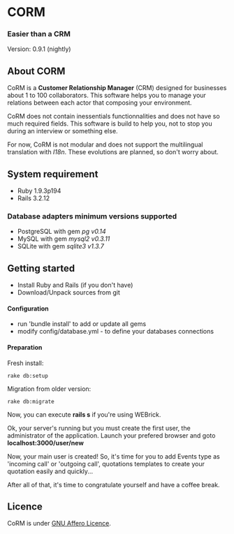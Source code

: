 # CORM
### Easier than a CRM
Version: 0.9.1 (nightly)

## About CORM
CoRM is a **Customer Relationship Manager** (CRM) designed for businesses about 1 to 100 collaborators. This software helps you to manage your relations between each actor that composing your environment.

CoRM does not contain inessentials functionnalities and does not have so much required fields. This software is build to help you, not to stop you during an interview or something else.

For now, CoRM is not modular and does not support the multilingual translation with *I18n*. These evolutions are planned, so don't worry about.

## System requirement

 * Ruby 1.9.3p194
 * Rails 3.2.12

### Database adapters minimum versions supported

 * PostgreSQL with gem *pg v0.14*
 * MySQL with gem *mysql2 v0.3.11*
 * SQLite with gem *sqlite3 v1.3.7*

## Getting started

 * Install Ruby and Rails (if you don't have)
 * Download/Unpack sources from git

#### Configuration

 * run 'bundle install' to add or update all gems
 * modify config/database.yml - to define your databases connections

#### Preparation

Fresh install:

```
rake db:setup
```

Migration from older version:

```
rake db:migrate
```

Now, you can execute **rails s** if you're using WEBrick.

Ok, your server's running but you must create the first user, the administrator of the application.
Launch your prefered browser and goto **localhost:3000/user/new**

Now, your main user is created! 
So, it's time for you to add Events type as 'incoming call' or 'outgoing call', quotations templates to create your quotation easily and quickly...

After all of that, it's time to congratulate yourself and have a coffee break.

## Licence
CoRM is under [GNU Affero Licence](http://www.gnu.org/licenses/agpl-3.0.html "GNU Affero link").
